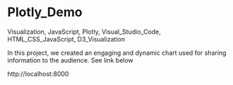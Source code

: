 # Plotly_Demo
Visualization, JavaScript, Plotly, Visual_Studio_Code, HTML_CSS_JavaScript, D3_Visualization


In this project, we created an engaging and dynamic chart used for sharing information to the audience. See link below

http://localhost:8000
